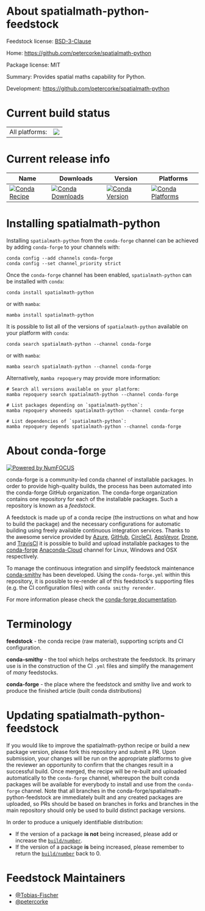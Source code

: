 About spatialmath-python-feedstock
==================================

Feedstock license: [BSD-3-Clause](https://github.com/conda-forge/spatialmath-python-feedstock/blob/main/LICENSE.txt)

Home: https://github.com/petercorke/spatialmath-python

Package license: MIT

Summary: Provides spatial maths capability for Python.

Development: https://github.com/petercorke/spatialmath-python

Current build status
====================


<table><tr><td>All platforms:</td>
    <td>
      <a href="https://dev.azure.com/conda-forge/feedstock-builds/_build/latest?definitionId=12163&branchName=main">
        <img src="https://dev.azure.com/conda-forge/feedstock-builds/_apis/build/status/spatialmath-python-feedstock?branchName=main">
      </a>
    </td>
  </tr>
</table>

Current release info
====================

| Name | Downloads | Version | Platforms |
| --- | --- | --- | --- |
| [![Conda Recipe](https://img.shields.io/badge/recipe-spatialmath--python-green.svg)](https://anaconda.org/conda-forge/spatialmath-python) | [![Conda Downloads](https://img.shields.io/conda/dn/conda-forge/spatialmath-python.svg)](https://anaconda.org/conda-forge/spatialmath-python) | [![Conda Version](https://img.shields.io/conda/vn/conda-forge/spatialmath-python.svg)](https://anaconda.org/conda-forge/spatialmath-python) | [![Conda Platforms](https://img.shields.io/conda/pn/conda-forge/spatialmath-python.svg)](https://anaconda.org/conda-forge/spatialmath-python) |

Installing spatialmath-python
=============================

Installing `spatialmath-python` from the `conda-forge` channel can be achieved by adding `conda-forge` to your channels with:

```
conda config --add channels conda-forge
conda config --set channel_priority strict
```

Once the `conda-forge` channel has been enabled, `spatialmath-python` can be installed with `conda`:

```
conda install spatialmath-python
```

or with `mamba`:

```
mamba install spatialmath-python
```

It is possible to list all of the versions of `spatialmath-python` available on your platform with `conda`:

```
conda search spatialmath-python --channel conda-forge
```

or with `mamba`:

```
mamba search spatialmath-python --channel conda-forge
```

Alternatively, `mamba repoquery` may provide more information:

```
# Search all versions available on your platform:
mamba repoquery search spatialmath-python --channel conda-forge

# List packages depending on `spatialmath-python`:
mamba repoquery whoneeds spatialmath-python --channel conda-forge

# List dependencies of `spatialmath-python`:
mamba repoquery depends spatialmath-python --channel conda-forge
```


About conda-forge
=================

[![Powered by
NumFOCUS](https://img.shields.io/badge/powered%20by-NumFOCUS-orange.svg?style=flat&colorA=E1523D&colorB=007D8A)](https://numfocus.org)

conda-forge is a community-led conda channel of installable packages.
In order to provide high-quality builds, the process has been automated into the
conda-forge GitHub organization. The conda-forge organization contains one repository
for each of the installable packages. Such a repository is known as a *feedstock*.

A feedstock is made up of a conda recipe (the instructions on what and how to build
the package) and the necessary configurations for automatic building using freely
available continuous integration services. Thanks to the awesome service provided by
[Azure](https://azure.microsoft.com/en-us/services/devops/), [GitHub](https://github.com/),
[CircleCI](https://circleci.com/), [AppVeyor](https://www.appveyor.com/),
[Drone](https://cloud.drone.io/welcome), and [TravisCI](https://travis-ci.com/)
it is possible to build and upload installable packages to the
[conda-forge](https://anaconda.org/conda-forge) [Anaconda-Cloud](https://anaconda.org/)
channel for Linux, Windows and OSX respectively.

To manage the continuous integration and simplify feedstock maintenance
[conda-smithy](https://github.com/conda-forge/conda-smithy) has been developed.
Using the ``conda-forge.yml`` within this repository, it is possible to re-render all of
this feedstock's supporting files (e.g. the CI configuration files) with ``conda smithy rerender``.

For more information please check the [conda-forge documentation](https://conda-forge.org/docs/).

Terminology
===========

**feedstock** - the conda recipe (raw material), supporting scripts and CI configuration.

**conda-smithy** - the tool which helps orchestrate the feedstock.
                   Its primary use is in the construction of the CI ``.yml`` files
                   and simplify the management of *many* feedstocks.

**conda-forge** - the place where the feedstock and smithy live and work to
                  produce the finished article (built conda distributions)


Updating spatialmath-python-feedstock
=====================================

If you would like to improve the spatialmath-python recipe or build a new
package version, please fork this repository and submit a PR. Upon submission,
your changes will be run on the appropriate platforms to give the reviewer an
opportunity to confirm that the changes result in a successful build. Once
merged, the recipe will be re-built and uploaded automatically to the
`conda-forge` channel, whereupon the built conda packages will be available for
everybody to install and use from the `conda-forge` channel.
Note that all branches in the conda-forge/spatialmath-python-feedstock are
immediately built and any created packages are uploaded, so PRs should be based
on branches in forks and branches in the main repository should only be used to
build distinct package versions.

In order to produce a uniquely identifiable distribution:
 * If the version of a package **is not** being increased, please add or increase
   the [``build/number``](https://docs.conda.io/projects/conda-build/en/latest/resources/define-metadata.html#build-number-and-string).
 * If the version of a package **is** being increased, please remember to return
   the [``build/number``](https://docs.conda.io/projects/conda-build/en/latest/resources/define-metadata.html#build-number-and-string)
   back to 0.

Feedstock Maintainers
=====================

* [@Tobias-Fischer](https://github.com/Tobias-Fischer/)
* [@petercorke](https://github.com/petercorke/)


